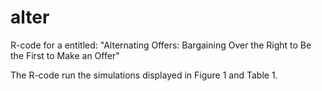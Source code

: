 # alter
R-code for a entitled: "Alternating Offers: Bargaining Over the Right to Be the First to Make an Offer" 

The R-code run the simulations displayed in Figure 1 and Table 1. 
